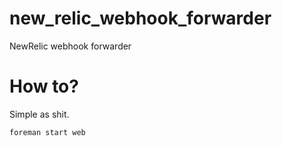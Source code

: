 # new_relic_webhook_forwarder
NewRelic webhook forwarder

# How to?

Simple as shit.

```
foreman start web
```

